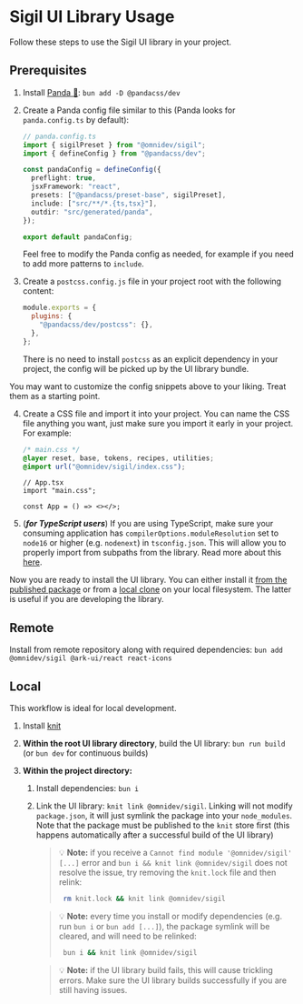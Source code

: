 # Sigil UI Library Usage

Follow these steps to use the Sigil UI library in your project.

## Prerequisites

1. Install [Panda 🐼](https://panda-css.com/): `bun add -D @pandacss/dev`

2. Create a Panda config file similar to this (Panda looks for `panda.config.ts` by default):

   ```ts
   // panda.config.ts
   import { sigilPreset } from "@omnidev/sigil";
   import { defineConfig } from "@pandacss/dev";

   const pandaConfig = defineConfig({
     preflight: true,
     jsxFramework: "react",
     presets: ["@pandacss/preset-base", sigilPreset],
     include: ["src/**/*.{ts,tsx}"],
     outdir: "src/generated/panda",
   });

   export default pandaConfig;
   ```

   Feel free to modify the Panda config as needed, for example if you need to add more patterns to `include`.

3. Create a `postcss.config.js` file in your project root with the following content:

   ```js
   module.exports = {
     plugins: {
       "@pandacss/dev/postcss": {},
     },
   };
   ```

   There is no need to install `postcss` as an explicit dependency in your project, the config will be picked up by the UI library bundle.

You may want to customize the config snippets above to your liking. Treat them as a starting point.

4. Create a CSS file and import it into your project. You can name the CSS file anything you want, just make sure you import it early in your project. For example:

   ```css
   /* main.css */
   @layer reset, base, tokens, recipes, utilities;
   @import url("@omnidev/sigil/index.css");
   ```

   ```tsx
   // App.tsx
   import "main.css";

   const App = () => <></>;
   ```

5. (**_for TypeScript users_**) If you are using TypeScript, make sure your consuming application has `compilerOptions.moduleResolution` set to `node16` or higher (e.g. `nodenext`) in `tsconfig.json`. This will allow you to properly import from subpaths from the library. Read more about this [here](https://devblogs.microsoft.com/typescript/announcing-typescript-4-7/#ecmascript-module-support-in-node-js).

Now you are ready to install the UI library. You can either install it [from the published package](#from-published-package) or from a [local clone](#local) on your local filesystem. The latter is useful if you are developing the library.

## Remote

Install from remote repository along with required dependencies: `bun add @omnidev/sigil @ark-ui/react react-icons`

## Local

This workflow is ideal for local development.

1. Install [knit](https://github.com/coopbri/knit)
2. **Within the root UI library directory**, build the UI library: `bun run build` (or `bun dev` for continuous builds)
3. **Within the project directory:**

   1. Install dependencies: `bun i`
   2. Link the UI library: `knit link @omnidev/sigil`. Linking will not modify `package.json`, it will just symlink the package into your `node_modules`. Note that the package must be published to the `knit` store first (this happens automatically after a successful build of the UI library)

      > 💡 **Note:** if you receive a `Cannot find module '@omnidev/sigil' [...]` error and `bun i && knit link @omnidev/sigil` does not resolve the issue, try removing the `knit.lock` file and then relink:
      >
      > ```sh
      >  rm knit.lock && knit link @omnidev/sigil
      > ```

      > 💡 **Note:** every time you install or modify dependencies (e.g. run `bun i` or `bun add [...]`), the package symlink will be cleared, and will need to be relinked:
      >
      > ```sh
      >  bun i && knit link @omnidev/sigil
      > ```

      > 💡 **Note:** if the UI library build fails, this will cause trickling errors. Make sure the UI library builds successfully if you are still having issues.
